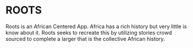 # ROOTS
Roots is an African Centered App. Africa has a rich history but very little is know about it. Roots seeks to recreate this by utilizing stories crowd sourced to complete a larger that is the collective African history.